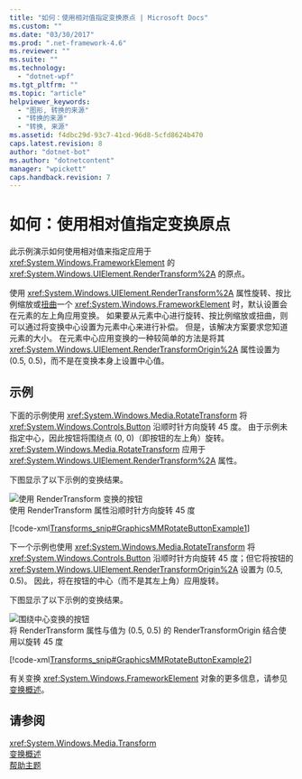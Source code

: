 ```yaml
---
title: "如何：使用相对值指定变换原点 | Microsoft Docs"
ms.custom: ""
ms.date: "03/30/2017"
ms.prod: ".net-framework-4.6"
ms.reviewer: ""
ms.suite: ""
ms.technology: 
  - "dotnet-wpf"
ms.tgt_pltfrm: ""
ms.topic: "article"
helpviewer_keywords: 
  - "图形, 转换的来源"
  - "转换的来源"
  - "转换, 来源"
ms.assetid: f4dbc29d-93c7-41cd-96d8-5cfd8624b470
caps.latest.revision: 8
author: "dotnet-bot"
ms.author: "dotnetcontent"
manager: "wpickett"
caps.handback.revision: 7
---
```

# 如何：使用相对值指定变换原点
此示例演示如何使用相对值来指定应用于 <xref:System.Windows.FrameworkElement> 的 <xref:System.Windows.UIElement.RenderTransform%2A> 的原点。  
  
 使用 <xref:System.Windows.UIElement.RenderTransform%2A> 属性旋转、按比例缩放或[扭曲](GTMT)一个 <xref:System.Windows.FrameworkElement> 时，默认设置会在元素的左上角应用变换。  如果要从元素中心进行旋转、按比例缩放或扭曲，则可以通过将变换中心设置为元素中心来进行补偿。  但是，该解决方案要求您知道元素的大小。  在元素中心应用变换的一种较简单的方法是将其 <xref:System.Windows.UIElement.RenderTransformOrigin%2A> 属性设置为 \(0.5, 0.5\)，而不是在变换本身上设置中心值。  
  
## 示例  
 下面的示例使用 <xref:System.Windows.Media.RotateTransform> 将 <xref:System.Windows.Controls.Button> 沿顺时针方向旋转 45 度。  由于示例未指定中心，因此按钮将围绕点 \(0, 0\)（即按钮的左上角）旋转。  <xref:System.Windows.Media.RotateTransform> 应用于 <xref:System.Windows.UIElement.RenderTransform%2A> 属性。  
  
 下图显示了以下示例的变换结果。  
  
 ![使用 RenderTransform 变换的按钮](../../../../docs/framework/wpf/graphics-multimedia/media/graphicsmm-rendertransformwithdefaultcenter.png "graphicsmm\_RenderTransformWithDefaultCenter")  
使用 RenderTransform 属性沿顺时针方向旋转 45 度  
  
 [!code-xml[Transforms_snip#GraphicsMMRotateButtonExample1](../../../../samples/snippets/csharp/VS_Snippets_Wpf/Transforms_snip/CS/ButtonRotateTransformExample.xaml#graphicsmmrotatebuttonexample1)]  
  
 下一个示例也使用 <xref:System.Windows.Media.RotateTransform> 将 <xref:System.Windows.Controls.Button> 沿顺时针方向旋转 45 度；但它将按钮的 <xref:System.Windows.UIElement.RenderTransformOrigin%2A> 设置为 \(0.5, 0.5\)。  因此，将在按钮的中心（而不是其左上角）应用旋转。  
  
 下图显示了以下示例的变换结果。  
  
 ![围绕中心变换的按钮](../../../../docs/framework/wpf/graphics-multimedia/media/graphicsmm-rendertransformrelativecenter.png "graphicsmm\_RenderTransformRelativeCenter")  
将 RenderTransform 属性与值为 \(0.5, 0.5\) 的 RenderTransformOrigin 结合使用以旋转 45 度  
  
 [!code-xml[Transforms_snip#GraphicsMMRotateButtonExample2](../../../../samples/snippets/csharp/VS_Snippets_Wpf/Transforms_snip/CS/ButtonRotateTransformExample.xaml#graphicsmmrotatebuttonexample2)]  
  
 有关变换 <xref:System.Windows.FrameworkElement> 对象的更多信息，请参见[变换概述](../../../../docs/framework/wpf/graphics-multimedia/transforms-overview.md)。  
  
## 请参阅  
 <xref:System.Windows.Media.Transform>   
 [变换概述](../../../../docs/framework/wpf/graphics-multimedia/transforms-overview.md)   
 [帮助主题](../../../../docs/framework/wpf/graphics-multimedia/transformations-how-to-topics.md)